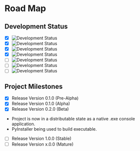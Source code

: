 # Road Map

## Development Status

- [x] ![Development Status](https://img.shields.io/badge/status-planning-lightgrey.svg?longCache=true)
- [x] ![Development Status](https://img.shields.io/badge/status-pre--alpha-red.svg?longCache=true)
- [x] ![Development Status](https://img.shields.io/badge/status-alpha-yellow.svg?longCache=true)
- [x] ![Development Status](https://img.shields.io/badge/status-beta-brightgreen.svg?longCache=true)
- [ ] ![Development Status](https://img.shields.io/badge/status-stable-blue.svg?longCache=true)
- [ ] ![Development Status](https://img.shields.io/badge/status-mature-8A2BE2.svg?longCache=true)
- [ ] ![Development Status](https://img.shields.io/badge/status-inactive-lightgrey.svg?longCache=true)

## Project Milestones

- [x] Release Version 0.1.0 (Pre-Alpha)
- [x] Release Version 0.1.0 (Alpha)
- [x] Release Version 0.2.0 (Beta)
- Project is now in a distributable state as a native .exe console application.
- PyInstaller being used to build executable.
- [ ] Release Version 1.0.0 (Stable)
- [ ] Release Version x.0.0 (Mature)
